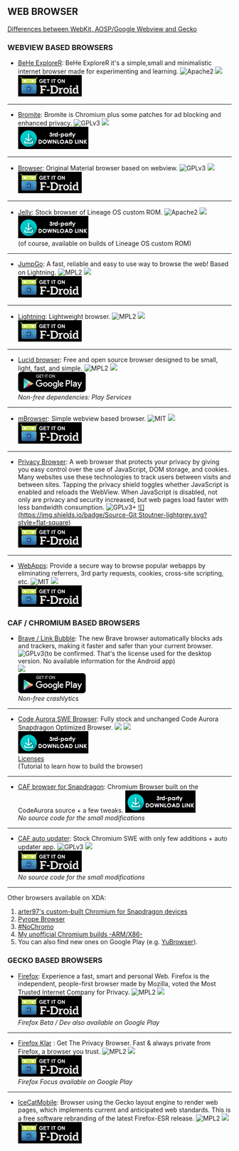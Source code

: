 <!--
    Copyright (C)  2017 PRIMOKORN.
    Permission is granted to copy, distribute and/or modify this document
    under the terms of the GNU Free Documentation License, Version 1.3
    or any later version published by the Free Software Foundation;
    with no Invariant Sections, no Front-Cover Texts, and no Back-Cover Texts.
    A copy of the license is included in the section entitled "GNU
    Free Documentation License".
-->
## WEB BROWSER

[Differences between WebKit, AOSP/Google Webview and Gecko](https://forum.f-droid.org/t/webkit-aosp-google-webview-gecko/486)

### WEBVIEW BASED BROWSERS
* [BeHe ExploreR](http://forum.xda-developers.com/android/apps-games/app4-0-behe-explorer-internet-browser-t3313025): BeHe ExploreR it's a simple,small and minimalistic internet browser made for experimenting and learning.
![Apache2](https://img.shields.io/badge/License-Apache%202.0-yellowgreen.svg?style=flat-square)
[![](https://img.shields.io/badge/Source-Github-lightgrey.svg?style=flat-square)](https://github.com/VladThodo/behe-explorer)  
[![](Pictures/F-Droid.png)](https://f-droid.org/packages/com.vlath.beheexplorer)

***

* [Bromite](https://www.bromite.org/): Bromite is Chromium plus some patches for ad blocking and enhanced privacy.
![GPLv3](https://img.shields.io/badge/License-GPLv3-brightgreen.svg?style=flat-square)
[![](https://img.shields.io/badge/Source-Github-lightgrey.svg?style=flat-square)](https://github.com/bromite/bromite)  
[![](Pictures/3rd-party.png)](https://www.bromite.org/)

***

* [Browser](https://f-droid.org/packages/de.baumann.browser): Original Material browser based on webview.
![GPLv3](https://img.shields.io/badge/License-GPLv3-brightgreen.svg?style=flat-square)
[![](https://img.shields.io/badge/Source-Github-lightgrey.svg?style=flat-square)](https://github.com/scoute-dich/browser/)  
[![](Pictures/F-Droid.png)](https://f-droid.org/packages/de.baumann.browser)

***

* [Jelly](https://forum.xda-developers.com/android/apps-games/apk-jelly-browser-t3600876): Stock browser of Lineage OS custom ROM.
![Apache2](https://img.shields.io/badge/License-Apache%202.0-yellowgreen.svg?style=flat-square)
[![](https://img.shields.io/badge/Source-Github-lightgrey.svg?style=flat-square)](https://github.com/LineageOS/android_packages_apps_Jelly)  
[![](Pictures/3rd-party.png)](https://forum.xda-developers.com/android/apps-games/apk-jelly-browser-t3600876)  
(of course, available on builds of Lineage OS custom ROM)

***

* [JumpGo](https://f-droid.org/packages/com.jtechme.jumpgo/): A fast, reliable and easy to use way to browse the web! Based on Lightning.
![MPL2](https://img.shields.io/badge/License-MPL2-yellow.svg?style=flat-square)
[![](https://img.shields.io/badge/Source-Github-lightgrey.svg?style=flat-square)](https://github.com/JTechMe/JumpGo)  
[![](Pictures/F-Droid.png)](https://f-droid.org/packages/com.jtechme.jumpgo/)

***

* [Lightning](https://f-droid.org/packages/acr.browser.lightning/): Lightweight browser.
![MPL2](https://img.shields.io/badge/License-MPL2-yellow.svg?style=flat-square)
[![](https://img.shields.io/badge/Source-Github-lightgrey.svg?style=flat-square)](https://github.com/anthonycr/Lightning-Browser)  
[![](Pictures/F-Droid.png)](https://f-droid.org/packages/acr.browser.lightning/)

***

* [Lucid browser](https://play.google.com/store/apps/details?id=com.powerpoint45.lucidbrowser): Free and open source browser designed to be small, light, fast, and simple.
![MPL2](https://img.shields.io/badge/License-MPL2-yellow.svg?style=flat-square)
[![](https://img.shields.io/badge/Source-Github-lightgrey.svg?style=flat-square)](https://github.com/powerpoint45/Lucid-Browser)  
[![](Pictures/Google_Play.png)](https://play.google.com/store/apps/details?id=com.powerpoint45.lucidbrowser)  
_Non-free dependencies: Play Services_

***

* [mBrowser](https://f-droid.org/packages/am.zoom.mbrowser/): Simple webview based browser.
![MIT](https://img.shields.io/badge/License-MIT-orange.svg?style=flat-square)
[![](https://img.shields.io/badge/Source-Github-lightgrey.svg?style=flat-square)](https://github.com/chelovek84/mBrowser)  
[![](Pictures/F-Droid.png)](https://f-droid.org/packages/am.zoom.mbrowser/)

***

* [Privacy Browser](https://f-droid.org/packages/com.stoutner.privacybrowser.standard/): A web browser that protects your privacy by giving you easy control over the use of JavaScript, DOM storage, and cookies. Many websites use these technologies to track users between visits and between sites. Tapping the privacy shield toggles whether JavaScript is enabled and reloads the WebView. When JavaScript is disabled, not only are privacy and security increased, but web pages load faster with less bandwidth consumption.
![GPLv3+](https://img.shields.io/badge/License-GPLv3+-brightgreen.svg?style=flat-square)
[![](https://img.shields.io/badge/Source-Git Stoutner-lightgrey.svg?style=flat-square)](https://git.stoutner.com/?p=PrivacyBrowser.git;a=summary)  
[![](Pictures/F-Droid.png)](https://f-droid.org/packages/com.stoutner.privacybrowser.standard/)

***

* [WebApps](https://f-droid.org/packages/com.tobykurien.webapps/): Provide a secure way to browse popular webapps by eliminating referrers, 3rd party requests, cookies, cross-site scripting, etc.
![MIT](https://img.shields.io/badge/License-MIT-orange.svg?style=flat-square)
[![](https://img.shields.io/badge/Source-Github-lightgrey.svg?style=flat-square)](https://github.com/tobykurien/webapps)  
[![](Pictures/F-Droid.png)](https://f-droid.org/packages/com.tobykurien.webapps/)


### CAF / CHROMIUM BASED BROWSERS
* [Brave / Link Bubble](https://play.google.com/store/apps/details?id=com.linkbubble.playstore): The new Brave browser automatically blocks ads and trackers, making it faster and safer than your current browser.
![GPLv3](https://img.shields.io/badge/License-GPLv3-brightgreen.svg?style=flat-square)(to be confirmed. That's the license used for the desktop version. No available information for the Android app)  
[![](https://img.shields.io/badge/Source-Github-lightgrey.svg?style=flat-square)](http://v.ht/sdTe)  
[![](Pictures/Google_Play.png)](https://play.google.com/store/apps/details?id=com.linkbubble.playstore)  
_Non-free crashlytics_

***

* [Code Aurora SWE Browser](https://forum.xda-developers.com/android/apps-games/app-code-aurora-swe-browser-m55-t3523365): Fully stock and unchanged Code Aurora Snapdragon Optimized Browser.
![](https://img.shields.io/badge/License-Various-brightgreen.svg?style=flat-square)
[![](https://img.shields.io/badge/Source-Github-lightgrey.svg?style=flat-square)](https://source.codeaurora.org/quic/chrome4sdp/)  
[![](Pictures/3rd-party.png)](https://forum.xda-developers.com/android/apps-games/app-code-aurora-swe-browser-m55-t3523365)  
[Licenses](https://wiki.codeaurora.org/xwiki/bin/Chromium+for+Snapdragon/#HLicenses)  
(Tutorial to learn how to build the browser)

***

* [CAF browser for Snapdragon](https://forum.xda-developers.com/android/apps-games/app-chromium-snapdragon-t3600159): Chromium Browser built on the CodeAurora source + a few tweaks.
[![](Pictures/3rd-party.png)](https://forum.xda-developers.com/android/apps-games/app-chromium-snapdragon-t3600159)  
_No source code for the small modifications_

***

* [CAF auto updater](https://forum.xda-developers.com/android/apps-games/app-code-aurora-s-chromium-swe-browser-t3603932): Stock Chromium SWE with only few additions + auto updater app.
![GPLv3](https://img.shields.io/badge/License-GPLv3-brightgreen.svg?style=flat-square)
[![](https://img.shields.io/badge/Source-Github-lightgrey.svg?style=flat-square)](https://github.com/bamless/chromium-swe-updater)  
[![](Pictures/F-Droid.png)](https://f-droid.org/packages/chromiumupdater.bamless.com.chromiumsweupdater)  
_No source code for the small modifications_

***

Other browsers available on XDA:
1. [arter97's custom-built Chromium for Snapdragon devices](http://forum.xda-developers.com/android/apps-games/arter97-s-custom-built-chromium-t3477758)
2. [Pyrope Browser](http://forum.xda-developers.com/android/apps-games/app-gello-browser-t3384782)
3. [#NoChromo](http://forum.xda-developers.com/android/apps-games/app-nochromo-wild-browser-appears-t3130776)
4. [My unofficial Chromium builds -ARM/X86-](http://forum.xda-developers.com/android/apps-games/unofficial-chromium-builds-arm-x86-t3355105)
5. You can also find new ones on Google Play (e.g. [YuBrowser](https://play.google.com/store/apps/details?id=com.mokee.yubrowser)).


### GECKO BASED BROWSERS

* [Firefox](https://play.google.com/store/apps/details?id=org.mozilla.firefox): Experience a fast, smart and personal Web. Firefox is the independent, people-first browser made by Mozilla, voted the Most Trusted Internet Company for Privacy.
![MPL2](https://img.shields.io/badge/License-MPL2-yellow.svg?style=flat-square)
[![](https://img.shields.io/badge/Source-Mozilla-lightgrey.svg?style=flat-square)](http://hg.mozilla.org/)  
[![](Pictures/F-Droid.png)](https://play.google.com/store/apps/details?id=org.mozilla.firefox)  
_Firefox Beta / Dev also available on Google Play_

***

* [Firefox Klar](https://f-droid.org/packages/org.mozilla.klar/) : Get The Privacy Browser. Fast & always private from Firefox, a browser you trust.
![MPL2](https://img.shields.io/badge/License-MPL2-yellow.svg?style=flat-square)
[![](https://img.shields.io/badge/Source-Github-lightgrey.svg?style=flat-square)](https://github.com/mozilla-mobile/focus-android)  
[![](Pictures/F-Droid.png)](https://f-droid.org/packages/org.mozilla.klar/)   
_Firefox Focus available on Google Play_

***

* [IceCatMobile](https://f-droid.org/packages/org.gnu.icecat/): Browser using the Gecko layout engine to render web pages, which implements current and anticipated web standards. This is a free software rebranding of the latest Firefox-ESR release.
![MPL2](https://img.shields.io/badge/License-MPL2-yellow.svg?style=flat-square)
[![](https://img.shields.io/badge/Source-Mozilla-lightgrey.svg?style=flat-square)](http://hg.mozilla.org/)  
[![](Pictures/F-Droid.png)](http://v.ht/https://f-droid.org/packages/org.gnu.icecat/)